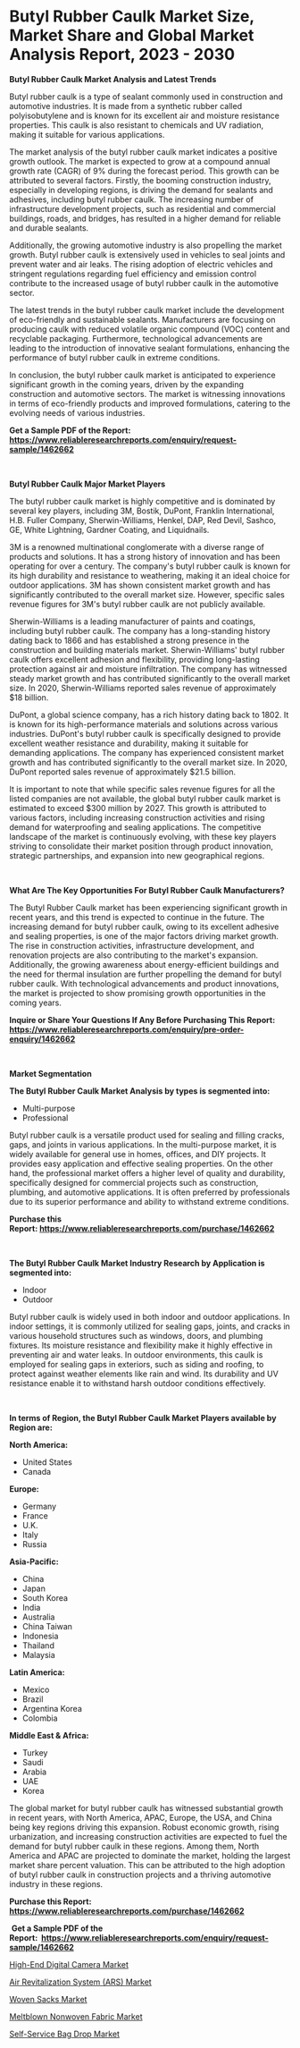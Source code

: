 <p><h1>Butyl Rubber Caulk Market Size, Market Share and Global Market Analysis Report, 2023 - 2030</h1></p><p><strong>Butyl Rubber Caulk Market Analysis and Latest Trends</strong></p>
<p><p>Butyl rubber caulk is a type of sealant commonly used in construction and automotive industries. It is made from a synthetic rubber called polyisobutylene and is known for its excellent air and moisture resistance properties. This caulk is also resistant to chemicals and UV radiation, making it suitable for various applications.</p><p>The market analysis of the butyl rubber caulk market indicates a positive growth outlook. The market is expected to grow at a compound annual growth rate (CAGR) of 9% during the forecast period. This growth can be attributed to several factors. Firstly, the booming construction industry, especially in developing regions, is driving the demand for sealants and adhesives, including butyl rubber caulk. The increasing number of infrastructure development projects, such as residential and commercial buildings, roads, and bridges, has resulted in a higher demand for reliable and durable sealants.</p><p>Additionally, the growing automotive industry is also propelling the market growth. Butyl rubber caulk is extensively used in vehicles to seal joints and prevent water and air leaks. The rising adoption of electric vehicles and stringent regulations regarding fuel efficiency and emission control contribute to the increased usage of butyl rubber caulk in the automotive sector.</p><p>The latest trends in the butyl rubber caulk market include the development of eco-friendly and sustainable sealants. Manufacturers are focusing on producing caulk with reduced volatile organic compound (VOC) content and recyclable packaging. Furthermore, technological advancements are leading to the introduction of innovative sealant formulations, enhancing the performance of butyl rubber caulk in extreme conditions.</p><p>In conclusion, the butyl rubber caulk market is anticipated to experience significant growth in the coming years, driven by the expanding construction and automotive sectors. The market is witnessing innovations in terms of eco-friendly products and improved formulations, catering to the evolving needs of various industries.</p></p>
<p><strong>Get a Sample PDF of the Report:&nbsp; <a href="https://www.reliableresearchreports.com/enquiry/request-sample/1462662">https://www.reliableresearchreports.com/enquiry/request-sample/1462662</a></strong></p>
<p>&nbsp;</p>
<p><strong>Butyl Rubber Caulk Major Market Players</strong></p>
<p><p>The butyl rubber caulk market is highly competitive and is dominated by several key players, including 3M, Bostik, DuPont, Franklin International, H.B. Fuller Company, Sherwin-Williams, Henkel, DAP, Red Devil, Sashco, GE, White Lightning, Gardner Coating, and Liquidnails.</p><p>3M is a renowned multinational conglomerate with a diverse range of products and solutions. It has a strong history of innovation and has been operating for over a century. The company's butyl rubber caulk is known for its high durability and resistance to weathering, making it an ideal choice for outdoor applications. 3M has shown consistent market growth and has significantly contributed to the overall market size. However, specific sales revenue figures for 3M's butyl rubber caulk are not publicly available.</p><p>Sherwin-Williams is a leading manufacturer of paints and coatings, including butyl rubber caulk. The company has a long-standing history dating back to 1866 and has established a strong presence in the construction and building materials market. Sherwin-Williams' butyl rubber caulk offers excellent adhesion and flexibility, providing long-lasting protection against air and moisture infiltration. The company has witnessed steady market growth and has contributed significantly to the overall market size. In 2020, Sherwin-Williams reported sales revenue of approximately $18 billion.</p><p>DuPont, a global science company, has a rich history dating back to 1802. It is known for its high-performance materials and solutions across various industries. DuPont's butyl rubber caulk is specifically designed to provide excellent weather resistance and durability, making it suitable for demanding applications. The company has experienced consistent market growth and has contributed significantly to the overall market size. In 2020, DuPont reported sales revenue of approximately $21.5 billion.</p><p>It is important to note that while specific sales revenue figures for all the listed companies are not available, the global butyl rubber caulk market is estimated to exceed $300 million by 2027. This growth is attributed to various factors, including increasing construction activities and rising demand for waterproofing and sealing applications. The competitive landscape of the market is continuously evolving, with these key players striving to consolidate their market position through product innovation, strategic partnerships, and expansion into new geographical regions.</p></p>
<p>&nbsp;</p>
<p><strong>What Are The Key Opportunities For Butyl Rubber Caulk Manufacturers?</strong></p>
<p><p>The Butyl Rubber Caulk market has been experiencing significant growth in recent years, and this trend is expected to continue in the future. The increasing demand for butyl rubber caulk, owing to its excellent adhesive and sealing properties, is one of the major factors driving market growth. The rise in construction activities, infrastructure development, and renovation projects are also contributing to the market's expansion. Additionally, the growing awareness about energy-efficient buildings and the need for thermal insulation are further propelling the demand for butyl rubber caulk. With technological advancements and product innovations, the market is projected to show promising growth opportunities in the coming years.</p></p>
<p><strong>Inquire or Share Your Questions If Any Before Purchasing This Report: <a href="https://www.reliableresearchreports.com/enquiry/pre-order-enquiry/1462662">https://www.reliableresearchreports.com/enquiry/pre-order-enquiry/1462662</a></strong></p>
<p>&nbsp;</p>
<p><strong>Market Segmentation</strong></p>
<p><strong>The Butyl Rubber Caulk Market Analysis by types is segmented into:</strong></p>
<p><ul><li>Multi-purpose</li><li>Professional</li></ul></p>
<p><p>Butyl rubber caulk is a versatile product used for sealing and filling cracks, gaps, and joints in various applications. In the multi-purpose market, it is widely available for general use in homes, offices, and DIY projects. It provides easy application and effective sealing properties. On the other hand, the professional market offers a higher level of quality and durability, specifically designed for commercial projects such as construction, plumbing, and automotive applications. It is often preferred by professionals due to its superior performance and ability to withstand extreme conditions.</p></p>
<p><strong>Purchase this Report:&nbsp;<a href="https://www.reliableresearchreports.com/purchase/1462662">https://www.reliableresearchreports.com/purchase/1462662</a></strong></p>
<p>&nbsp;</p>
<p><strong>The Butyl Rubber Caulk Market Industry Research by Application is segmented into:</strong></p>
<p><ul><li>Indoor</li><li>Outdoor</li></ul></p>
<p><p>Butyl rubber caulk is widely used in both indoor and outdoor applications. In indoor settings, it is commonly utilized for sealing gaps, joints, and cracks in various household structures such as windows, doors, and plumbing fixtures. Its moisture resistance and flexibility make it highly effective in preventing air and water leaks. In outdoor environments, this caulk is employed for sealing gaps in exteriors, such as siding and roofing, to protect against weather elements like rain and wind. Its durability and UV resistance enable it to withstand harsh outdoor conditions effectively.</p></p>
<p>&nbsp;</p>
<p><strong>In terms of Region, the Butyl Rubber Caulk Market Players available by Region are:</strong></p>
<p>
    <p> <strong> North America: </strong>
        <ul>
            <li>United States</li>
            <li>Canada</li>
        </ul>
        </p> 
    <p> <strong> Europe: </strong>
        <ul>
            <li>Germany</li>
            <li>France</li>
            <li>U.K.</li>
            <li>Italy</li>
            <li>Russia</li>
        </ul>
        </p> 
    <p> <strong> Asia-Pacific: </strong>
        <ul>
            <li>China</li>
            <li>Japan</li>
            <li>South Korea</li>
            <li>India</li>
            <li>Australia</li>
            <li>China Taiwan</li>
            <li>Indonesia</li>
            <li>Thailand</li>
            <li>Malaysia</li>
        </ul>
        </p> 
    <p> <strong> Latin America: </strong>
        <ul>
            <li>Mexico</li>
            <li>Brazil</li>
            <li>Argentina Korea</li>
            <li>Colombia</li>
        </ul>
        </p> 
    <p> <strong> Middle East & Africa: </strong>
        <ul>
            <li>Turkey</li>
            <li>Saudi</li>
            <li>Arabia</li>
            <li>UAE</li>
            <li>Korea</li>
        </ul>
    </p>
    </p>
<p><p>The global market for butyl rubber caulk has witnessed substantial growth in recent years, with North America, APAC, Europe, the USA, and China being key regions driving this expansion. Robust economic growth, rising urbanization, and increasing construction activities are expected to fuel the demand for butyl rubber caulk in these regions. Among them, North America and APAC are projected to dominate the market, holding the largest market share percent valuation. This can be attributed to the high adoption of butyl rubber caulk in construction projects and a thriving automotive industry in these regions.</p></p>
<p><strong>Purchase this Report: <a href="https://www.reliableresearchreports.com/purchase/1462662">https://www.reliableresearchreports.com/purchase/1462662</a></strong></p>
<p>&nbsp;<strong>Get a Sample PDF of the Report:&nbsp;&nbsp;<a href="https://www.reliableresearchreports.com/enquiry/request-sample/1462662">https://www.reliableresearchreports.com/enquiry/request-sample/1462662</a></strong></p>
<p><strong></strong></p>
<p><p><a href="https://medium.com/@aniket.reportprime23/high-end-digital-camera-market-outlook-industry-overview-and-forecast-2023-to-2030-b9b9f9d4dc40">High-End Digital Camera Market</a></p><p><a href="https://medium.com/@taniawisozk2023/air-revitalization-system-ars-market-comprehensive-assessment-by-type-application-and-e5e12235df49">Air Revitalization System (ARS) Market</a></p><p><a href="https://github.com/mabutironaldo/Market-Research-Report-List-1/blob/main/woven-sacks-market.md">Woven Sacks Market</a></p><p><a href="https://github.com/castoriffic/Market-Research-Report-List-1/blob/main/meltblown-nonwoven-fabric-market.md">Meltblown Nonwoven Fabric Market</a></p><p><a href="https://medium.com/@efrainhaley/decoding-self-service-bag-drop-market-metrics-market-share-trends-and-growth-patterns-7774ec5cb8a7">Self-Service Bag Drop Market</a></p></p>